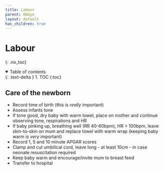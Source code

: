 ```yaml
---
title: Labour
parent: ObGyn
layout: default
has_children: true
---
```


# Labour
{: .no_toc}

<details open markdown="block">
  <summary>
    Table of contents
  </summary>
  {: .text-delta }
1. TOC
{:toc}
</details>

## Care of the newborn

- Record time of birth (this is *really* important)
- Assess infants tone
- If tone good, dry baby with warm towel, place on mother and continue observing tone, respirations and HR
- If baby pinking up, breathing well (RR 40-60bpm), HR > 100bpm, leave skin-to-skin on mum and replace towel with warm wrap (keeping baby warm is *very* important)
- Record 1, 5 and 10 minute APGAR scores
- Clamp and cut umbilical cord, leave long - at least 10cm - in case neonate resuscitation required
- Keep baby warm and encourage/invite mum to breast feed
- Transfer to hospital
